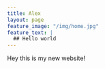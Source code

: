 ```yaml
---
title: Alex
layout: page
feature_image: "/img/home.jpg"
feature_text: |
  ## Hello world
---
```

Hey this is my new website!

